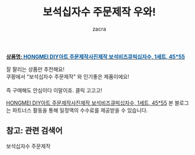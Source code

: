 ﻿---
layout: post
title:  "보석십자수 주문제작 우와!"
author: zacra
categories: [ 아이템 ]
tags: [보석십자수 주문제작]
image: https://static.coupangcdn.com/image/vendor_inventory/cb7b/895a3b97f67d58cc5e90144e766b88d1fd99745b0021efd13f8f71eaf6e6.jpg 
description: "쿠팡에서 보석십자수 주문제작 관련 상품으로 가장 잘팔리는 제품 중 하나라는 사실!!."
rating: 4.5
---

<a href="https://link.coupang.com/re/AFFSDP?lptag=AF8407795&pageKey=1198242055&itemId=2182373226&vendorItemId=70180421937&traceid=V0-153-d801ab0c077a9c3f"><b>상품명: <font color='#01579B'>HONGMEI DIY아트 주문제작사진제작 보석비즈큐빅십자수, 1세트, 45*55</font></b></a>

잘 팔리는 상품만 추천해요!<br/>
쿠팡에서 "보석십자수 주문제작" 와 인기좋은 제품이에요!<br/><br/>
즉 구매해도 안심이다 이말이죠. 클릭 고고고! <br/>



<a href="https://link.coupang.com/re/AFFSDP?lptag=AF8407795&pageKey=1198242055&itemId=2182373226&vendorItemId=70180421937&traceid=V0-153-d801ab0c077a9c3f">HONGMEI DIY아트 주문제작사진제작 보석비즈큐빅십자수, 1세트, 45*55</a>
본 블로그는 파트너스 활동을 통해 일정액의 수수료를 제공받을 수 있습니다.

## 참고: 관련 검색어    
보석십자수 주문제작